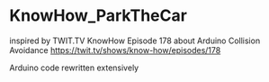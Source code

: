 # KnowHow_ParkTheCar
inspired by TWIT.TV KnowHow Episode 178 about Arduino Collision Avoidance
https://twit.tv/shows/know-how/episodes/178

Arduino code rewritten extensively
